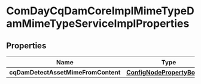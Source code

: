 
# ComDayCqDamCoreImplMimeTypeDamMimeTypeServiceImplProperties

## Properties
Name | Type | Description | Notes
------------ | ------------- | ------------- | -------------
**cqDamDetectAssetMimeFromContent** | [**ConfigNodePropertyBoolean**](ConfigNodePropertyBoolean.md) |  |  [optional]



